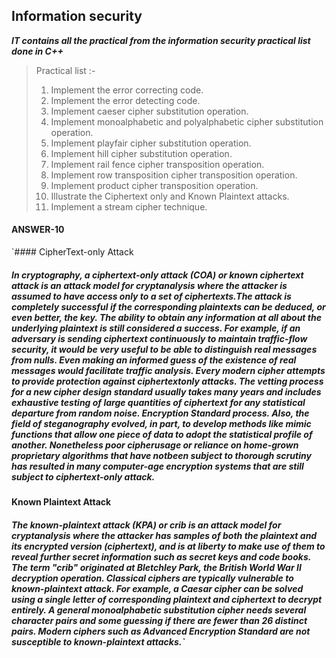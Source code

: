 ## Information security
 ***IT contains all the practical from the information security practical list done in C++*** 
> Practical list :-
> 1. Implement the error correcting code.
> 2. Implement the error detecting code.
> 3. Implement caeser cipher substitution operation.
> 4. Implement monoalphabetic and polyalphabetic cipher substitution operation.
> 5. Implement playfair cipher substitution operation.
> 6. Implement hill cipher substitution operation.
> 7. Implement rail fence cipher transposition operation.
> 8. Implement row transposition cipher transposition operation.
> 9. Implement product cipher transposition operation.
> 10. Illustrate the Ciphertext only and Known Plaintext attacks.
> 11. Implement a stream cipher technique.


#### ANSWER-10 
`#### CipherText-only Attack
##### In cryptography, a ciphertext-only attack (COA) or known ciphertext attack is an attack model for cryptanalysis where the attacker is assumed to have access only to a set of ciphertexts.The attack is completely successful if the corresponding plaintexts can be deduced, or even better, the key. The ability to obtain any information at all about the underlying plaintext is still considered a success. For example, if an adversary is sending ciphertext continuously to maintain traffic-flow security, it would be very useful to be able to distinguish real messages from nulls. Even making an informed guess of the existence of real messages would facilitate traffic analysis. Every modern cipher attempts to provide protection against ciphertextonly attacks. The vetting process for a new cipher design standard usually takes many years and includes exhaustive testing of large quantities of ciphertext for any statistical departure from random noise. Encryption Standard process. Also, the field of steganography evolved, in part, to develop methods like mimic functions that allow one piece of data to adopt the statistical profile of another. Nonetheless poor cipherusage or reliance on home-grown proprietary algorithms that have notbeen subject to thorough scrutiny has resulted in many computer-age encryption systems that are still subject to ciphertext-only attack.
 
#### Known Plaintext Attack
##### The known-plaintext attack (KPA) or crib is an attack model for cryptanalysis where the attacker has samples of both the plaintext and its encrypted version (ciphertext), and is at liberty to make use of them to reveal further secret information such as secret keys and code books. The term "crib" originated at Bletchley Park, the British World War II decryption operation. Classical ciphers are typically vulnerable to known-plaintext attack. For example, a Caesar cipher can be solved using a single letter of corresponding plaintext and ciphertext to decrypt entirely. A general monoalphabetic substitution cipher needs several character pairs and some guessing if there are fewer than 26 distinct pairs. Modern ciphers such as Advanced Encryption Standard are not susceptible to known-plaintext attacks.`
